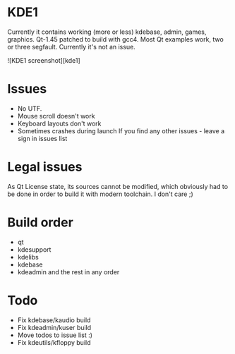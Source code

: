 KDE1
===
Currently it contains working (more or less) kdebase, admin, games, graphics.
Qt-1.45 patched to build with gcc4.
Most Qt examples work, two or three segfault. Currently it's not an issue.

![KDE1 screenshot][kde1]

Issues
===
- No UTF.
- Mouse scroll doesn't work
- Keyboard layouts don't work
- Sometimes crashes during launch
If you find any other issues - leave a sign in issues list

Legal issues
===
As Qt License state, its sources cannot be modified,
which obviously had to be done in order to build it
with modern toolchain. I don't care ;)

Build order
===
- qt
- kdesupport
- kdelibs
- kdebase
- kdeadmin and the rest in any order

Todo
===
- Fix kdebase/kaudio build
- Fix kdeadmin/kuser build
- Move todos to issue list :)
- Fix kdeutils/kfloppy build

